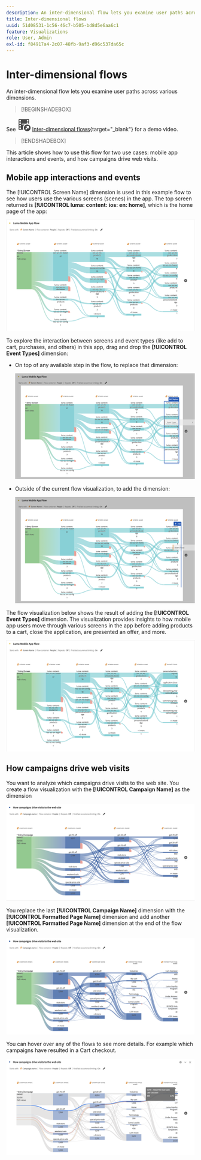 ```yaml
---
description: An inter-dimensional flow lets you examine user paths across various dimensions.
title: Inter-dimensional flows
uuid: 51d08531-1c56-46c7-b505-bd8d5e6aa6c1
feature: Visualizations
role: User, Admin
exl-id: f84917a4-2c07-48fb-9af3-d96c537da65c
---
```

# Inter-dimensional flows

An inter-dimensional flow lets you examine user paths across various dimensions. 

>[!BEGINSHADEBOX]

See ![VideoCheckedOut](/help/assets/icons/VideoCheckedOut.svg) [Inter-dimensional flows](https://video.tv.adobe.com/v/24041?quality=12&learn=on){target="_blank"} for a demo video.

>[!ENDSHADEBOX]

This article shows how to use this flow for two use cases: mobile app interactions and events, and how campaigns drive web visits.

## Mobile app interactions and events

The [!UICONTROL Screen Name] dimension is used in this example flow to see how users use the various screens (scenes) in the app. The top screen returned is **[!UICONTROL luma: content: ios: en: home]**, which is the home page of the app:

![A flow showing the Item Added.](assets/flowapp.png)

To explore the interaction between screens and event types (like add to cart, purchases, and others) in this app, drag and drop the **[!UICONTROL Event Types]** dimension:

* On top of any available step in the flow, to replace that dimension:

  ![A flow showing the Page dimension dragged dragged to the multiple areas.](assets/flowapp-replace.png)

* Outside of the current flow visualization, to add the dimension:

  ![A flow showing the Page dimension dragged to the white space at the end.](assets/flowapp-add.png)

The flow visualization below shows the result of adding the **[!UICONTROL Event Types]** dimension. The visualization provides insights to how mobile app users move through various screens in the app before adding products to a cart, close the application, are presented an offer, and more.

![A fLow showing the Page dimension results at the top of the list.](assets/flowapp-result.png)

## How campaigns drive web visits

You want to analyze which campaigns drive visits to the web site. You create a flow visualization with the **[!UICONTROL Campaign Name]** as the dimension

![Flow web campaign name dimension](assets/flowweb.png)

You replace the last **[!UICONTROL Campaign Name]** dimension with the **[!UICONTROL Formatted Page Name]** dimension and add another **[!UICONTROL Formatted Page Name]** dimension at the end of the flow visualization.

![Flow web campaign name and web page dimension](assets/flowweb-replace.png)

You can hover over any of the flows to see more details. For example which campaigns have resulted in a Cart checkout.

![Flow web campaign name and web page dimension hover](assets/flowweb-hover.png)

